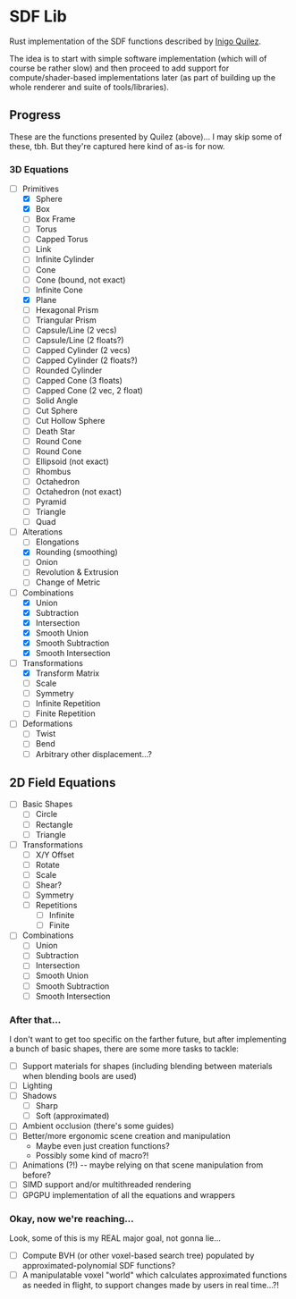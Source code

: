 # SDF Lib

Rust implementation of the SDF functions described by [Inigo Quilez](https://iquilezles.org/articles/distfunctions/).

The idea is to start with simple software implementation (which will of course be rather slow) and then proceed to add support for compute/shader-based implementations later (as part of building up the whole renderer and suite of tools/libraries).

## Progress

These are the functions presented by Quilez (above)... I may skip some of these, tbh. But they're captured here kind of as-is for now.

### 3D Equations

- [ ] Primitives
  - [x] Sphere
  - [x] Box
  - [ ] Box Frame
  - [ ] Torus
  - [ ] Capped Torus
  - [ ] Link
  - [ ] Infinite Cylinder
  - [ ] Cone
  - [ ] Cone (bound, not exact)
  - [ ] Infinite Cone
  - [x] Plane
  - [ ] Hexagonal Prism
  - [ ] Triangular Prism
  - [ ] Capsule/Line (2 vecs)
  - [ ] Capsule/Line (2 floats?)
  - [ ] Capped Cylinder (2 vecs)
  - [ ] Capped Cylinder (2 floats?)
  - [ ] Rounded Cylinder
  - [ ] Capped Cone (3 floats)
  - [ ] Capped Cone (2 vec, 2 float)
  - [ ] Solid Angle
  - [ ] Cut Sphere
  - [ ] Cut Hollow Sphere
  - [ ] Death Star
  - [ ] Round Cone
  - [ ] Round Cone
  - [ ] Ellipsoid (not exact)
  - [ ] Rhombus
  - [ ] Octahedron
  - [ ] Octahedron (not exact)
  - [ ] Pyramid
  - [ ] Triangle
  - [ ] Quad
- [ ] Alterations
  - [ ] Elongations
  - [x] Rounding (smoothing)
  - [ ] Onion
  - [ ] Revolution & Extrusion
  - [ ] Change of Metric
- [ ] Combinations
  - [x] Union
  - [x] Subtraction
  - [x] Intersection
  - [x] Smooth Union
  - [x] Smooth Subtraction
  - [x] Smooth Intersection
- [ ] Transformations
  - [x] Transform Matrix
  - [ ] Scale
  - [ ] Symmetry
  - [ ] Infinite Repetition
  - [ ] Finite Repetition
- [ ] Deformations
  - [ ] Twist
  - [ ] Bend
  - [ ] Arbitrary other displacement...?

## 2D Field Equations

- [ ] Basic Shapes
  - [ ] Circle
  - [ ] Rectangle
  - [ ] Triangle
- [ ] Transformations
  - [ ] X/Y Offset
  - [ ] Rotate
  - [ ] Scale
  - [ ] Shear?
  - [ ] Symmetry
  - [ ] Repetitions
    - [ ] Infinite
    - [ ] Finite
- [ ] Combinations
  - [ ] Union
  - [ ] Subtraction
  - [ ] Intersection
  - [ ] Smooth Union
  - [ ] Smooth Subtraction
  - [ ] Smooth Intersection

### After that...

I don't want to get too specific on the farther future, but after implementing a bunch of basic shapes, there are some more tasks to tackle:

- [ ] Support materials for shapes (including blending between materials when blending bools are used)
- [ ] Lighting
- [ ] Shadows
  - [ ] Sharp
  - [ ] Soft (approximated)
- [ ] Ambient occlusion (there's some guides)
- [ ] Better/more ergonomic scene creation and manipulation
  - Maybe  even just creation functions?
  - Possibly some kind of macro?!
- [ ] Animations (?!) -- maybe relying on that scene manipulation from before?
- [ ] SIMD support and/or multithreaded rendering
- [ ] GPGPU implementation of all the equations and wrappers

### Okay, now we're reaching...

Look, some of this is my REAL major goal, not gonna lie...

- [ ] Compute BVH (or other voxel-based search tree) populated by approximated-polynomial SDF functions?
- [ ] A manipulatable voxel "world" which calculates approximated functions as needed in flight, to support changes made by users in real time...?!
